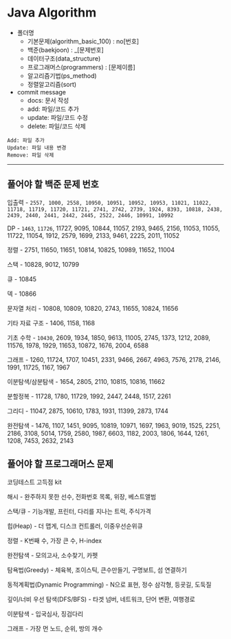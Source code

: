 # Java Algorithm

- 폴더명
    * 기본문제(algorithm_basic_100) : no[번호]
    * 백준(baekjoon) : _[문제번호]
    * 데이터구조(data_structure)
    * 프로그래머스(programmers) : [문제이름]
    * 알고리즘기법(ps_method)
    * 정렬알고리즘(sort)
- commit message
  - docs: 문서 작성
  - add: 파일/코드 추가
  - update: 파일/코드 수정
  - delete: 파일/코드 삭제

```
Add: 파일 추가
Update: 파일 내용 변경
Remove: 파일 삭제
```

---
  
## 풀어야 할 백준 문제 번호

입출력 - `2557, 1000, 2558, 10950, 10951, 10952, 10953, 11021, 11022, 11718, 11719, 11720, 11721, 2741, 2742, 2739, 1924, 8393, 10818, 2438, 2439, 2440, 2441, 2442, 2445, 2522, 2446, 10991, 10992`

 

DP - `1463`, `11726`, 11727, 9095, 10844, 11057, 2193, 9465, 2156, 11053, 11055, 11722, 11054, 1912, 2579, 1699, 2133, 9461, 2225, 2011, 11052

 

정렬 - 2751, 11650, 11651, 10814, 10825, 10989, 11652, 11004

 

스택 - 10828, 9012, 10799

 

큐 - 10845

 

덱 - 10866

 

문자열 처리 - 10808, 10809, 10820, 2743, 11655, 10824, 11656

 

기타 자료 구조 - 1406, 1158, 1168

 

기초 수학 - `10430`, 2609, 1934, 1850, 9613, 11005, 2745, 1373, 1212, 2089, 11576, 1978, 1929, 11653, 10872, 1676, 2004, 6588  

 

그래프 - 1260, 11724, 1707, 10451, 2331, 9466, 2667, 4963, 7576, 2178, 2146, 1991, 11725, 1167, 1967


이분탐색/삼분탐색 - 1654, 2805, 2110, 10815, 10816, 11662


분할정복 - 11728, 1780, 11729, 1992, 2447, 2448, 1517, 2261


그리디 - 11047, 2875, 10610, 1783, 1931, 11399, 2873, 1744 


완전탐색 - 1476, 1107, 1451, 9095, 10819, 10971, 1697, 1963, 9019, 1525, 2251, 2186, 3108, 5014, 1759, 2580, 1987, 6603, 1182, 2003, 1806, 1644, 1261, 1208, 7453, 2632, 2143

## 풀어야 할 프로그래머스 문제

코딩테스트 고득점 kit

해시 - 완주하지 못한 선수, 전화번호 목록, 위장, 베스트앨범

스택/큐 - 기능개발, 프린터, 다리를 지나는 트럭, 주식가격

힙(Heap) - 더 맵게, 디스크 컨트롤러, 이중우선순위큐

정렬 - K번째 수, 가장 큰 수, H-index

완전탐색 - 모의고사, 소수찾기, 카펫

탐욕법(Greedy) - 체육복, 조이스틱, 큰수만들기, 구명보트, 섬 연결하기

동적계획법(Dynamic Programming) - N으로 표현, 정수 삼각형, 등굣길, 도둑질

깊이/너비 우선 탐색(DFS/BFS) - 타겟 넘버, 네트워크, 단어 변환, 여행경로

이분탐색 - 입국심사, 징검다리

그래프 - 가장 먼 노드, 순위, 방의 개수
